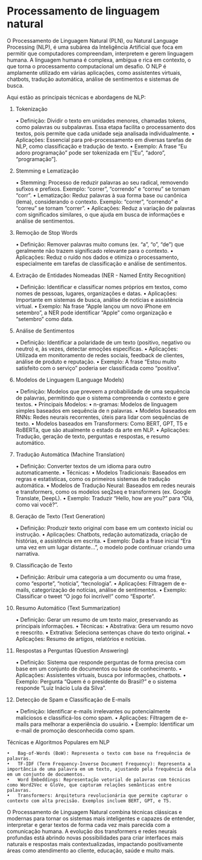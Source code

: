 # Processamento de linguagem natural

O Processamento de Linguagem Natural (PLN), ou Natural Language Processing (NLP), é uma subárea da Inteligência Artificial que foca em permitir que computadores compreendam, interpretem e gerem linguagem humana. A linguagem humana é complexa, ambígua e rica em contexto, o que torna o processamento computacional um desafio. O NLP é amplamente utilizado em várias aplicações, como assistentes virtuais, chatbots, tradução automática, análise de sentimentos e sistemas de busca.

Aqui estão as principais técnicas e abordagens de NLP:

1. Tokenização

	•	Definição: Dividir o texto em unidades menores, chamadas tokens, como palavras ou subpalavras. Essa etapa facilita o processamento dos textos, pois permite que cada unidade seja analisada individualmente.
	•	Aplicações: Essencial para pré-processamento em diversas tarefas de NLP, como classificação e tradução de texto.
	•	Exemplo: A frase “Eu adoro programação” pode ser tokenizada em [“Eu”, “adoro”, “programação”].

2. Stemming e Lematização

	•	Stemming: Processo de reduzir palavras ao seu radical, removendo sufixos e prefixos. Exemplo: “correr”, “correndo” e “correu” se tornam “corr”.
	•	Lematização: Reduz palavras à sua forma base ou canônica (lema), considerando o contexto. Exemplo: “correr”, “correndo” e “correu” se tornam “correr”.
	•	Aplicações: Reduz a variação de palavras com significados similares, o que ajuda em busca de informações e análise de sentimentos.

3. Remoção de Stop Words

	•	Definição: Remover palavras muito comuns (ex. “a”, “o”, “de”) que geralmente não trazem significado relevante para o contexto.
	•	Aplicações: Reduz o ruído nos dados e otimiza o processamento, especialmente em tarefas de classificação e análise de sentimentos.

4. Extração de Entidades Nomeadas (NER - Named Entity Recognition)

	•	Definição: Identificar e classificar nomes próprios em textos, como nomes de pessoas, lugares, organizações e datas.
	•	Aplicações: Importante em sistemas de busca, análise de notícias e assistência virtual.
	•	Exemplo: Na frase “Apple lançou um novo iPhone em setembro”, a NER pode identificar “Apple” como organização e “setembro” como data.

5. Análise de Sentimentos

	•	Definição: Identificar a polaridade de um texto (positivo, negativo ou neutro) e, às vezes, detectar emoções específicas.
	•	Aplicações: Utilizada em monitoramento de redes sociais, feedback de clientes, análise de produto e reputação.
	•	Exemplo: A frase “Estou muito satisfeito com o serviço” poderia ser classificada como “positiva”.

6. Modelos de Linguagem (Language Models)

	•	Definição: Modelos que preveem a probabilidade de uma sequência de palavras, permitindo que o sistema compreenda o contexto e gere textos.
	•	Principais Modelos:
	•	n-gramas: Modelos de linguagem simples baseados em sequência de n palavras.
	•	Modelos baseados em RNNs: Redes neurais recorrentes, úteis para lidar com sequências de texto.
	•	Modelos baseados em Transformers: Como BERT, GPT, T5 e RoBERTa, que são atualmente o estado da arte em NLP.
	•	Aplicações: Tradução, geração de texto, perguntas e respostas, e resumo automático.

7. Tradução Automática (Machine Translation)

	•	Definição: Converter textos de um idioma para outro automaticamente.
	•	Técnicas:
	•	Modelos Tradicionais: Baseados em regras e estatísticas, como os primeiros sistemas de tradução automática.
	•	Modelos de Tradução Neural: Baseados em redes neurais e transformers, como os modelos seq2seq e transformers (ex. Google Translate, DeepL).
	•	Exemplo: Traduzir “Hello, how are you?” para “Olá, como vai você?”.

8. Geração de Texto (Text Generation)

	•	Definição: Produzir texto original com base em um contexto inicial ou instrução.
	•	Aplicações: Chatbots, redação automatizada, criação de histórias, e assistência em escrita.
	•	Exemplo: Dada a frase inicial “Era uma vez em um lugar distante…”, o modelo pode continuar criando uma narrativa.

9. Classificação de Texto

	•	Definição: Atribuir uma categoria a um documento ou uma frase, como “esporte”, “notícia”, “tecnologia”.
	•	Aplicações: Filtragem de e-mails, categorização de notícias, análise de sentimentos.
	•	Exemplo: Classificar o tweet “O jogo foi incrível!” como “Esporte”.

10. Resumo Automático (Text Summarization)

	•	Definição: Gerar um resumo de um texto maior, preservando as principais informações.
	•	Técnicas:
	•	Abstrativa: Gera um resumo novo e reescrito.
	•	Extrativa: Seleciona sentenças chave do texto original.
	•	Aplicações: Resumo de artigos, relatórios e notícias.

11. Respostas a Perguntas (Question Answering)

	•	Definição: Sistema que responde perguntas de forma precisa com base em um conjunto de documentos ou base de conhecimento.
	•	Aplicações: Assistentes virtuais, busca por informações, chatbots.
	•	Exemplo: Pergunta “Quem é o presidente do Brasil?” e o sistema responde “Luiz Inácio Lula da Silva”.

12. Detecção de Spam e Classificação de E-mails

	•	Definição: Identificar e-mails irrelevantes ou potencialmente maliciosos e classificá-los como spam.
	•	Aplicações: Filtragem de e-mails para melhorar a experiência do usuário.
	•	Exemplo: Identificar um e-mail de promoção desconhecida como spam.

Técnicas e Algoritmos Populares em NLP

	•	Bag-of-Words (BoW): Representa o texto com base na frequência de palavras.
	•	TF-IDF (Term Frequency-Inverse Document Frequency): Representa a importância de uma palavra em um texto, ajustando pela frequência dela em um conjunto de documentos.
	•	Word Embeddings: Representação vetorial de palavras com técnicas como Word2Vec e GloVe, que capturam relações semânticas entre palavras.
	•	Transformers: Arquitetura revolucionária que permite capturar o contexto com alta precisão. Exemplos incluem BERT, GPT, e T5.

O Processamento de Linguagem Natural combina técnicas clássicas e modernas para tornar os sistemas mais inteligentes e capazes de entender, interpretar e gerar textos de forma cada vez mais parecida com a comunicação humana. A evolução dos transformers e redes neurais profundas está abrindo novas possibilidades para criar interfaces mais naturais e respostas mais contextualizadas, impactando positivamente áreas como atendimento ao cliente, educação, saúde e muito mais.